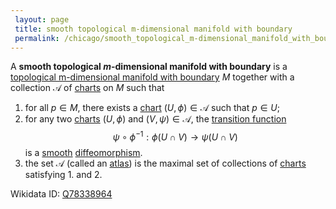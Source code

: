 ```yaml
---
 layout: page
 title: smooth topological m-dimensional manifold with boundary
 permalink: /chicago/smooth_topological_m-dimensional_manifold_with_boundary
---
```

A **smooth topological $m$-dimensional manifold with boundary** is a [topological m-dimensional manifold with boundary](https://mathgloss.github.io/MathGloss/chicago/topological_m-dimensional_manifold_with_boundary) $M$ together with a collection $\mathcal A$ of [charts](https://mathgloss.github.io/MathGloss/chicago/chart) on $M$ such that 
1. for all $p\in M$, there exists a [chart](https://mathgloss.github.io/MathGloss/chicago/chart) $(U, \phi)\in \mathcal A$ such that $p \in U$;
2. for any two [charts](https://mathgloss.github.io/MathGloss/chicago/chart) $(U,\phi)$ and $(V, \psi) \in \mathcal A$, the [transition function](https://mathgloss.github.io/MathGloss/chicago/transition_function) $$\psi\circ \phi^{-1}:\phi(U\cap V)\to\psi(U\cap V)$$ is a [smooth](https://mathgloss.github.io/MathGloss/chicago/smooth) [diffeomorphism](https://mathgloss.github.io/MathGloss/chicago/diffeomorphism).
3. the set $\mathcal A$ (called an [atlas](https://mathgloss.github.io/MathGloss/chicago/atlas)) is the maximal set of collections of [charts](https://mathgloss.github.io/MathGloss/chicago/chart) satisfying 1. and 2.

Wikidata ID: [Q78338964](https://www.wikidata.org/wiki/Q78338964)
